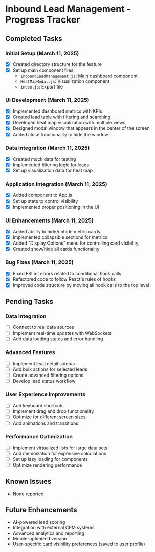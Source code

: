 # Inbound Lead Management - Progress Tracker

## Completed Tasks

### Initial Setup (March 11, 2025)

- [x] Created directory structure for the feature
- [x] Set up main component files:
  - `InboundLeadManagement.js`: Main dashboard component
  - `HeatMapModal.js`: Visualization component
  - `index.js`: Export file

### UI Development (March 11, 2025)

- [x] Implemented dashboard metrics with KPIs
- [x] Created lead table with filtering and searching
- [x] Developed heat map visualization with multiple views
- [x] Designed modal window that appears in the center of the screen
- [x] Added close functionality to hide the window

### Data Integration (March 11, 2025)

- [x] Created mock data for testing
- [x] Implemented filtering logic for leads
- [x] Set up visualization data for heat map

### Application Integration (March 11, 2025)

- [x] Added component to App.js
- [x] Set up state to control visibility
- [x] Implemented proper positioning in the UI

### UI Enhancements (March 11, 2025)

- [x] Added ability to hide/unhide metric cards
- [x] Implemented collapsible sections for metrics
- [x] Added "Display Options" menu for controlling card visibility
- [x] Created show/hide all cards functionality

### Bug Fixes (March 11, 2025)

- [x] Fixed ESLint errors related to conditional hook calls
- [x] Refactored code to follow React's rules of hooks
- [x] Improved code structure by moving all hook calls to the top level

## Pending Tasks

### Data Integration

- [ ] Connect to real data sources
- [ ] Implement real-time updates with WebSockets
- [ ] Add data loading states and error handling

### Advanced Features

- [ ] Implement lead detail sidebar
- [ ] Add bulk actions for selected leads
- [ ] Create advanced filtering options
- [ ] Develop lead status workflow

### User Experience Improvements

- [ ] Add keyboard shortcuts
- [ ] Implement drag and drop functionality
- [ ] Optimize for different screen sizes
- [ ] Add animations and transitions

### Performance Optimization

- [ ] Implement virtualized lists for large data sets
- [ ] Add memoization for expensive calculations
- [ ] Set up lazy loading for components
- [ ] Optimize rendering performance

## Known Issues

- None reported

## Future Enhancements

- AI-powered lead scoring
- Integration with external CRM systems
- Advanced analytics and reporting
- Mobile-optimized version
- User-specific card visibility preferences (saved to user profile) 